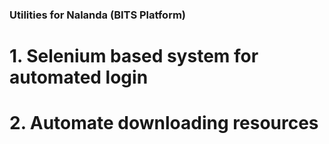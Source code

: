 ### Utilities for Nalanda (BITS Platform)
# 1. Selenium based system for automated login
# 2. Automate downloading resources
